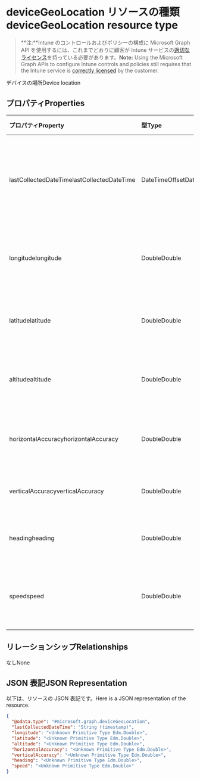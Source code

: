 # <a name="devicegeolocation-resource-type"></a><span data-ttu-id="6b19e-101">deviceGeoLocation リソースの種類</span><span class="sxs-lookup"><span data-stu-id="6b19e-101">deviceGeoLocation resource type</span></span>

> <span data-ttu-id="6b19e-102">**注:**Intune のコントロールおよびポリシーの構成に Microsoft Graph API を使用するには、これまでどおりに顧客が Intune サービスの[適切なライセンス](https://go.microsoft.com/fwlink/?linkid=839381)を持っている必要があります。</span><span class="sxs-lookup"><span data-stu-id="6b19e-102">**Note:** Using the Microsoft Graph APIs to configure Intune controls and policies still requires that the Intune service is [correctly licensed](https://go.microsoft.com/fwlink/?linkid=839381) by the customer.</span></span>

<span data-ttu-id="6b19e-103">デバイスの場所</span><span class="sxs-lookup"><span data-stu-id="6b19e-103">Device location</span></span>
## <a name="properties"></a><span data-ttu-id="6b19e-104">プロパティ</span><span class="sxs-lookup"><span data-stu-id="6b19e-104">Properties</span></span>
|<span data-ttu-id="6b19e-105">プロパティ</span><span class="sxs-lookup"><span data-stu-id="6b19e-105">Property</span></span>|<span data-ttu-id="6b19e-106">型</span><span class="sxs-lookup"><span data-stu-id="6b19e-106">Type</span></span>|<span data-ttu-id="6b19e-107">説明</span><span class="sxs-lookup"><span data-stu-id="6b19e-107">Description</span></span>|
|:---|:---|:---|
|<span data-ttu-id="6b19e-108">lastCollectedDateTime</span><span class="sxs-lookup"><span data-stu-id="6b19e-108">lastCollectedDateTime</span></span>|<span data-ttu-id="6b19e-109">DateTimeOffset</span><span class="sxs-lookup"><span data-stu-id="6b19e-109">DateTimeOffset</span></span>|<span data-ttu-id="6b19e-110">場所が記録された、UTC を基準とする時刻</span><span class="sxs-lookup"><span data-stu-id="6b19e-110">Time at which location was recorded, relative to UTC</span></span>|
|<span data-ttu-id="6b19e-111">longitude</span><span class="sxs-lookup"><span data-stu-id="6b19e-111">longitude</span></span>|<span data-ttu-id="6b19e-112">Double</span><span class="sxs-lookup"><span data-stu-id="6b19e-112">Double</span></span>|<span data-ttu-id="6b19e-113">デバイスの場所の経度座標</span><span class="sxs-lookup"><span data-stu-id="6b19e-113">Longitude coordinate of the device's location</span></span>|
|<span data-ttu-id="6b19e-114">latitude</span><span class="sxs-lookup"><span data-stu-id="6b19e-114">latitude</span></span>|<span data-ttu-id="6b19e-115">Double</span><span class="sxs-lookup"><span data-stu-id="6b19e-115">Double</span></span>|<span data-ttu-id="6b19e-116">デバイスの場所の緯度座標</span><span class="sxs-lookup"><span data-stu-id="6b19e-116">Latitude coordinate of the device's location</span></span>|
|<span data-ttu-id="6b19e-117">altitude</span><span class="sxs-lookup"><span data-stu-id="6b19e-117">altitude</span></span>|<span data-ttu-id="6b19e-118">Double</span><span class="sxs-lookup"><span data-stu-id="6b19e-118">Double</span></span>|<span data-ttu-id="6b19e-119">海抜標高 (メートル単位)</span><span class="sxs-lookup"><span data-stu-id="6b19e-119">Altitude, given in meters above sea level</span></span>|
|<span data-ttu-id="6b19e-120">horizontalAccuracy</span><span class="sxs-lookup"><span data-stu-id="6b19e-120">horizontalAccuracy</span></span>|<span data-ttu-id="6b19e-121">Double</span><span class="sxs-lookup"><span data-stu-id="6b19e-121">Double</span></span>|<span data-ttu-id="6b19e-122">経度と緯度の精度 (メートル単位)</span><span class="sxs-lookup"><span data-stu-id="6b19e-122">Accuracy of longitude and latitude in meters</span></span>|
|<span data-ttu-id="6b19e-123">verticalAccuracy</span><span class="sxs-lookup"><span data-stu-id="6b19e-123">verticalAccuracy</span></span>|<span data-ttu-id="6b19e-124">Double</span><span class="sxs-lookup"><span data-stu-id="6b19e-124">Double</span></span>|<span data-ttu-id="6b19e-125">標高の精度 (メートル単位)</span><span class="sxs-lookup"><span data-stu-id="6b19e-125">Accuracy of altitude in meters</span></span>|
|<span data-ttu-id="6b19e-126">heading</span><span class="sxs-lookup"><span data-stu-id="6b19e-126">heading</span></span>|<span data-ttu-id="6b19e-127">Double</span><span class="sxs-lookup"><span data-stu-id="6b19e-127">Double</span></span>|<span data-ttu-id="6b19e-128">真北を基準とする方角</span><span class="sxs-lookup"><span data-stu-id="6b19e-128">Heading in degrees from true north</span></span>|
|<span data-ttu-id="6b19e-129">speed</span><span class="sxs-lookup"><span data-stu-id="6b19e-129">speed</span></span>|<span data-ttu-id="6b19e-130">Double</span><span class="sxs-lookup"><span data-stu-id="6b19e-130">Double</span></span>|<span data-ttu-id="6b19e-131">デバイスの移動速度 (m/秒)</span><span class="sxs-lookup"><span data-stu-id="6b19e-131">Speed the device is traveling in meters per second</span></span>|

## <a name="relationships"></a><span data-ttu-id="6b19e-132">リレーションシップ</span><span class="sxs-lookup"><span data-stu-id="6b19e-132">Relationships</span></span>
<span data-ttu-id="6b19e-133">なし</span><span class="sxs-lookup"><span data-stu-id="6b19e-133">None</span></span>
## <a name="json-representation"></a><span data-ttu-id="6b19e-134">JSON 表記</span><span class="sxs-lookup"><span data-stu-id="6b19e-134">JSON Representation</span></span>
<span data-ttu-id="6b19e-135">以下は、リソースの JSON 表記です。</span><span class="sxs-lookup"><span data-stu-id="6b19e-135">Here is a JSON representation of the resource.</span></span>
<!-- {
  "blockType": "resource",
  "keyProperty": "id",
  "@odata.type": "microsoft.graph.deviceGeoLocation"
}
-->
``` json
{
  "@odata.type": "#microsoft.graph.deviceGeoLocation",
  "lastCollectedDateTime": "String (timestamp)",
  "longitude": "<Unknown Primitive Type Edm.Double>",
  "latitude": "<Unknown Primitive Type Edm.Double>",
  "altitude": "<Unknown Primitive Type Edm.Double>",
  "horizontalAccuracy": "<Unknown Primitive Type Edm.Double>",
  "verticalAccuracy": "<Unknown Primitive Type Edm.Double>",
  "heading": "<Unknown Primitive Type Edm.Double>",
  "speed": "<Unknown Primitive Type Edm.Double>"
}
```



